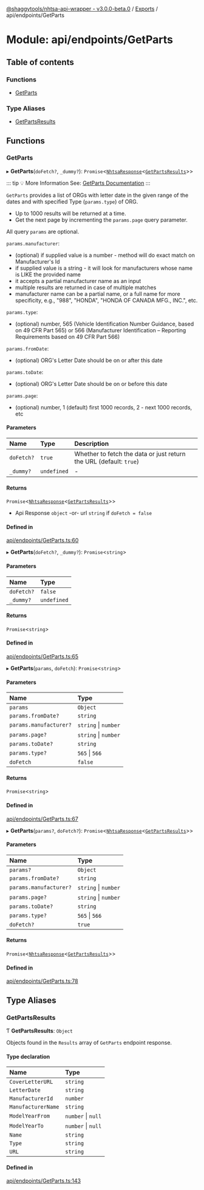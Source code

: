 [@shaggytools/nhtsa-api-wrapper - v3.0.0-beta.0](../index.md) / [Exports](../modules.md) / api/endpoints/GetParts

# Module: api/endpoints/GetParts

## Table of contents

### Functions

- [GetParts](api_endpoints_GetParts.md#getparts)

### Type Aliases

- [GetPartsResults](api_endpoints_GetParts.md#getpartsresults)

## Functions

### GetParts

▸ **GetParts**(`doFetch?`, `_dummy?`): `Promise`<[`NhtsaResponse`](api_types.md#nhtsaresponse)<[`GetPartsResults`](api_endpoints_GetParts.md#getpartsresults)\>\>

::: tip :bulb: More Information
See: [GetParts Documentation](/api/get-parts)
:::

`GetParts` provides a list of ORGs with letter date in the given range of the dates and with
specified Type (`params.type`) of ORG.

- Up to 1000 results will be returned at a time.
- Get the next page by incrementing the `params.page` query parameter.

All query `params` are optional.

`params.manufacturer`:

- (optional) if supplied value is a number - method will do exact match on Manufacturer's Id
- if supplied value is a string - it will look for manufacturers whose name is LIKE the provided
  name
- it accepts a partial manufacturer name as an input
- multiple results are returned in case of multiple matches
- manufacturer name can be a partial name, or a full name for more specificity, e.g., "988",
  "HONDA", "HONDA OF CANADA MFG., INC.", etc.

`params.type`:

- (optional) number, 565 (Vehicle Identification Number Guidance, based on 49 CFR Part 565)
  or 566 (Manufacturer Identification – Reporting Requirements based on 49 CFR Part 566)

`params.fromDate`:

- (optional) ORG's Letter Date should be on or after this date

`params.toDate`:

- (optional) ORG's Letter Date should be on or before this date

`params.page`:

- (optional) number, 1 (default) first 1000 records, 2 - next 1000 records, etc

#### Parameters

| Name       | Type        | Description                                                        |
| :--------- | :---------- | :----------------------------------------------------------------- |
| `doFetch?` | `true`      | Whether to fetch the data or just return the URL (default: `true`) |
| `_dummy?`  | `undefined` | -                                                                  |

#### Returns

`Promise`<[`NhtsaResponse`](api_types.md#nhtsaresponse)<[`GetPartsResults`](api_endpoints_GetParts.md#getpartsresults)\>\>

- Api Response `object`
  -or- url `string` if `doFetch = false`

#### Defined in

[api/endpoints/GetParts.ts:60](https://github.com/ShaggyTech/nhtsa-api-wrapper/blob/main/packages/lib/src/api/endpoints/GetParts.ts#L60)

▸ **GetParts**(`doFetch?`, `_dummy?`): `Promise`<`string`\>

#### Parameters

| Name       | Type        |
| :--------- | :---------- |
| `doFetch?` | `false`     |
| `_dummy?`  | `undefined` |

#### Returns

`Promise`<`string`\>

#### Defined in

[api/endpoints/GetParts.ts:65](https://github.com/ShaggyTech/nhtsa-api-wrapper/blob/main/packages/lib/src/api/endpoints/GetParts.ts#L65)

▸ **GetParts**(`params`, `doFetch`): `Promise`<`string`\>

#### Parameters

| Name                   | Type                 |
| :--------------------- | :------------------- |
| `params`               | `Object`             |
| `params.fromDate?`     | `string`             |
| `params.manufacturer?` | `string` \| `number` |
| `params.page?`         | `string` \| `number` |
| `params.toDate?`       | `string`             |
| `params.type?`         | `565` \| `566`       |
| `doFetch`              | `false`              |

#### Returns

`Promise`<`string`\>

#### Defined in

[api/endpoints/GetParts.ts:67](https://github.com/ShaggyTech/nhtsa-api-wrapper/blob/main/packages/lib/src/api/endpoints/GetParts.ts#L67)

▸ **GetParts**(`params?`, `doFetch?`): `Promise`<[`NhtsaResponse`](api_types.md#nhtsaresponse)<[`GetPartsResults`](api_endpoints_GetParts.md#getpartsresults)\>\>

#### Parameters

| Name                   | Type                 |
| :--------------------- | :------------------- |
| `params?`              | `Object`             |
| `params.fromDate?`     | `string`             |
| `params.manufacturer?` | `string` \| `number` |
| `params.page?`         | `string` \| `number` |
| `params.toDate?`       | `string`             |
| `params.type?`         | `565` \| `566`       |
| `doFetch?`             | `true`               |

#### Returns

`Promise`<[`NhtsaResponse`](api_types.md#nhtsaresponse)<[`GetPartsResults`](api_endpoints_GetParts.md#getpartsresults)\>\>

#### Defined in

[api/endpoints/GetParts.ts:78](https://github.com/ShaggyTech/nhtsa-api-wrapper/blob/main/packages/lib/src/api/endpoints/GetParts.ts#L78)

## Type Aliases

### GetPartsResults

Ƭ **GetPartsResults**: `Object`

Objects found in the `Results` array of `GetParts` endpoint response.

#### Type declaration

| Name               | Type               |
| :----------------- | :----------------- |
| `CoverLetterURL`   | `string`           |
| `LetterDate`       | `string`           |
| `ManufacturerId`   | `number`           |
| `ManufacturerName` | `string`           |
| `ModelYearFrom`    | `number` \| `null` |
| `ModelYearTo`      | `number` \| `null` |
| `Name`             | `string`           |
| `Type`             | `string`           |
| `URL`              | `string`           |

#### Defined in

[api/endpoints/GetParts.ts:143](https://github.com/ShaggyTech/nhtsa-api-wrapper/blob/main/packages/lib/src/api/endpoints/GetParts.ts#L143)
